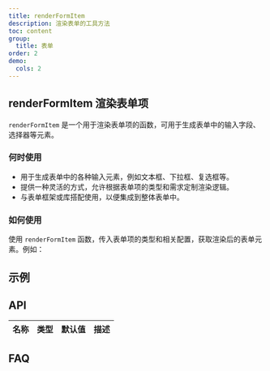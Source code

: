 ```yaml
---
title: renderFormItem
description: 渲染表单的工具方法
toc: content
group:
  title: 表单
order: 2
demo:
  cols: 2
---
```


## renderFormItem 渲染表单项

`renderFormItem` 是一个用于渲染表单项的函数，可用于生成表单中的输入字段、选择器等元素。

### 何时使用

- 用于生成表单中的各种输入元素，例如文本框、下拉框、复选框等。
- 提供一种灵活的方式，允许根据表单项的类型和需求定制渲染逻辑。
- 与表单框架或库搭配使用，以便集成到整体表单中。

### 如何使用

使用 `renderFormItem` 函数，传入表单项的类型和相关配置，获取渲染后的表单元素。例如：

## 示例

<code src='./CustomForm/demo/index.tsx'></code>

## API

| 名称 | 类型 | 默认值 | 描述 |
| ---- | ---- | ------ | ---- |

## FAQ
